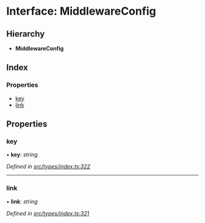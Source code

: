 # Interface: MiddlewareConfig

## Hierarchy

* **MiddlewareConfig**

## Index

### Properties

* [key](types.middlewareconfig.md#key)
* [link](types.middlewareconfig.md#link)

## Properties

###  key

• **key**: *string*

*Defined in [src/types/index.ts:322](https://github.com/PolymathNetwork/polymesh-sdk/blob/6d34df1/src/types/index.ts#L322)*

___

###  link

• **link**: *string*

*Defined in [src/types/index.ts:321](https://github.com/PolymathNetwork/polymesh-sdk/blob/6d34df1/src/types/index.ts#L321)*

